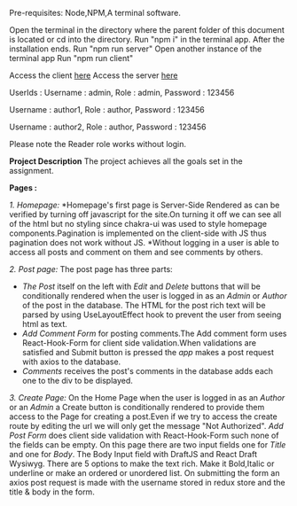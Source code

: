 Pre-requisites: Node,NPM,A terminal software.

Open the terminal in the directory where the parent folder of this document is located or cd into the directory.
Run "npm i" in the terminal app.
After the installation ends.
Run "npm run server"
Open another instance of the terminal app
Run "npm run client"

Access the client [here](http://localhost:3000)
Access the server [here](http://localhost:4000)

UserIds :
Username : admin,
Role : admin,
Password : 123456

Username : author1,
Role : author,
Password : 123456

Username : author2,
Role : author,
Password : 123456

Please note the Reader role works without login.

**Project Description**
The project achieves all the goals set in the assignment.

**Pages :**

_1. Homepage:_
*Homepage's first page is Server-Side Rendered as can be verified by turning off javascript for the site.On turning it off we can see all of the html but no styling since chakra-ui was used to style homepage components.Pagination is implemented on the client-side with JS thus pagination does not work without JS.
*Without logging in a user is able to access all posts and comment on them and see comments by others.

_2. Post page:_
The post page has three parts:

- _The Post_ itself on the left with _Edit_ and _Delete_ buttons that will be conditionally rendered when the user is logged in as an _Admin_ or _Author_ of the post in the database. The HTML for the post rich text will be parsed by using UseLayoutEffect hook to prevent the user from seeing html as text.
- _Add Comment Form_ for posting comments.The Add comment form uses React-Hook-Form for client side validation.When validations are satisfied and Submit button is pressed the _app_ makes a post request with axios to the database.
- _Comments_ receives the post's comments in the database adds each one to the div to be displayed.

_3. Create Page:_
On the Home Page when the user is logged in as an _Author_ or an _Admin_ a Create button is conditionally rendered to provide them access to the Page for creating a post.Even if we try to access the create route by editing the url we will only get the message "Not Authorized". _Add Post Form_ does client side validation with React-Hook-Form such none of the fields can be empty.
On this page there are two input fields one for _Title_ and one for _Body_.
The Body Input field with DraftJS and React Draft Wysiwyg.
There are 5 options to make the text rich. Make it Bold,Italic or underline or make an ordered or unordered list.
On submitting the form an axios post request is made with the username stored in redux store and the title & body in the form.
